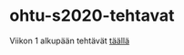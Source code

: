 # ohtu-s2020-tehtavat

Viikon 1 alkupään tehtävät [täällä](https://github.com/tuomaster/ohtu-2020-viikko1)
